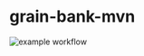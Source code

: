 # grain-bank-mvn
![example workflow](https://github.com/czajkowskis/grain-bank-mvn/actions/workflows/ci.yml/badge.svg)

